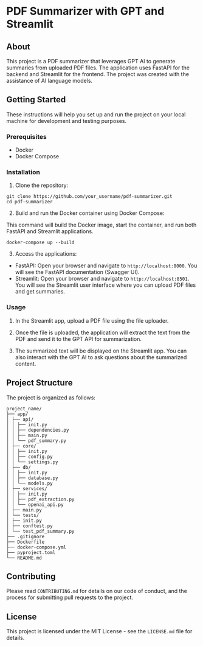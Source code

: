 # PDF Summarizer with GPT and Streamlit

## About
This project is a PDF summarizer that leverages GPT AI to generate summaries from uploaded PDF files. The application uses FastAPI for the backend and Streamlit for the frontend. The project was created with the assistance of AI language models.

## Getting Started

These instructions will help you set up and run the project on your local machine for development and testing purposes.

### Prerequisites

- Docker
- Docker Compose

### Installation

1. Clone the repository:
```
git clone https://github.com/your_username/pdf-summarizer.git
cd pdf-summarizer
```
2. Build and run the Docker container using Docker Compose:

This command will build the Docker image, start the container, and run both FastAPI and Streamlit applications.
```
docker-compose up --build
```


3. Access the applications:

- FastAPI: Open your browser and navigate to `http://localhost:8000`. You will see the FastAPI documentation (Swagger UI).
- Streamlit: Open your browser and navigate to `http://localhost:8501`. You will see the Streamlit user interface where you can upload PDF files and get summaries.

### Usage

1. In the Streamlit app,
upload a PDF file using the file uploader.

2. Once the file is uploaded, the application will extract the text from the PDF and send it to the GPT API for summarization.

3. The summarized text will be displayed on the Streamlit app. You can also interact with the GPT AI to ask questions about the summarized content.

## Project Structure

The project is organized as follows:
```
project_name/
├── app/
│ ├── api/
│ │ ├── init.py
│ │ ├── dependencies.py
│ │ ├── main.py
│ │ └── pdf_summary.py
│ ├── core/
│ │ ├── init.py
│ │ ├── config.py
│ │ └── settings.py
│ ├── db/
│ │ ├── init.py
│ │ ├── database.py
│ │ └── models.py
│ ├── services/
│ │ ├── init.py
│ │ ├── pdf_extraction.py
│ │ └── openai_api.py
│ ├── main.py
│ └── tests/
│ ├── init.py
│ ├── conftest.py
│ └── test_pdf_summary.py
├── .gitignore
├── Dockerfile
├── docker-compose.yml
├── pyproject.toml
└── README.md
```

## Contributing

Please read `CONTRIBUTING.md` for details on our code of conduct, and the process for submitting pull requests to the project.

## License

This project is licensed under the MIT License - see the `LICENSE.md` file for details.
